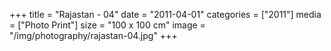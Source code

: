 +++
title = "Rajastan - 04"
date = "2011-04-01"
categories = ["2011"]
media = ["Photo Print"]
size = "100 x 100 cm"
image = "/img/photography/rajastan-04.jpg"
+++
